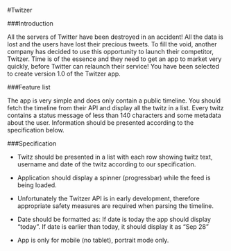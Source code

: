 #Twitzer

###Introduction

All the servers of Twitter have been destroyed in an accident! All the data is lost and the users have lost their precious tweets.
To fill the void, another company has decided to use this opportunity to launch their competitor, Twitzer.
Time is of the essence and they need to get an app to market very quickly, before Twitter can relaunch their service!
You have been selected to create version 1.0 of the Twitzer app.

###Feature list

The app is very simple and does only contain a public timeline. 
You should fetch the timeline from their API and display all the twitz in a list.
Every twitz contains a status message of less than 140 characters and some metadata about the user.
Information should be presented according to the specification below.

###Specification

* Twitz should be presented in a list with each row showing twitz text, username and date of the twitz according to our specification. 

* Application should display a spinner (progressbar) while the feed is being loaded. 

* Unfortunately the Twitzer API is in early development, therefore appropriate safety measures are required when parsing the timeline. 

* Date should be formatted as: 
If date is today the app should display “today”. 
If date is earlier than today, it should display it as “Sep 28”

* App is only for mobile (no tablet), portrait mode only.